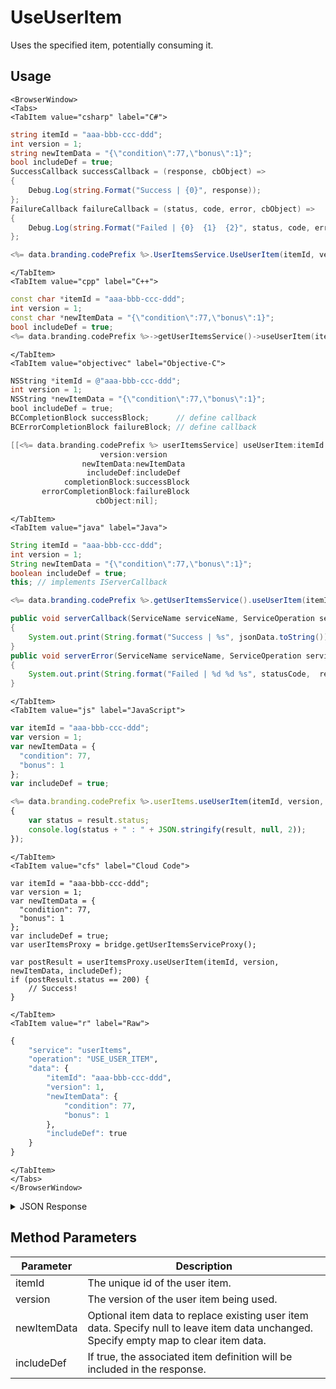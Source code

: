 # UseUserItem

Uses the specified item, potentially consuming it.

<PartialServop service_name="userItems" operation_name="USE_USER_ITEM" />

## Usage

```mdx-code-block
<BrowserWindow>
<Tabs>
<TabItem value="csharp" label="C#">
```

```csharp
string itemId = "aaa-bbb-ccc-ddd";
int version = 1;
string newItemData = "{\"condition\":77,\"bonus\":1}";
bool includeDef = true;
SuccessCallback successCallback = (response, cbObject) =>
{
    Debug.Log(string.Format("Success | {0}", response));
};
FailureCallback failureCallback = (status, code, error, cbObject) =>
{
    Debug.Log(string.Format("Failed | {0}  {1}  {2}", status, code, error));
};

<%= data.branding.codePrefix %>.UserItemsService.UseUserItem(itemId, version, newItemData, includeDef, successCallback, failureCallback);
```

```mdx-code-block
</TabItem>
<TabItem value="cpp" label="C++">
```

```cpp
const char *itemId = "aaa-bbb-ccc-ddd";
int version = 1;
const char *newItemData = "{\"condition\":77,\"bonus\":1}";
bool includeDef = true;
<%= data.branding.codePrefix %>->getUserItemsService()->useUserItem(itemId, version, newItemData, includeDef, this);
```

```mdx-code-block
</TabItem>
<TabItem value="objectivec" label="Objective-C">
```

```objectivec
NSString *itemId = @"aaa-bbb-ccc-ddd";
int version = 1;
NSString *newItemData = "{\"condition\":77,\"bonus\":1}";
bool includeDef = true;
BCCompletionBlock successBlock;      // define callback
BCErrorCompletionBlock failureBlock; // define callback

[[<%= data.branding.codePrefix %> userItemsService] useUserItem:itemId
                    version:version
                newItemData:newItemData
                 includeDef:includeDef
            completionBlock:successBlock
       errorCompletionBlock:failureBlock
                   cbObject:nil];
```

```mdx-code-block
</TabItem>
<TabItem value="java" label="Java">
```

```java
String itemId = "aaa-bbb-ccc-ddd";
int version = 1;
String newItemData = "{\"condition\":77,\"bonus\":1}";
boolean includeDef = true;
this; // implements IServerCallback

<%= data.branding.codePrefix %>.getUserItemsService().useUserItem(itemId, version, newItemData, includeDef, this);

public void serverCallback(ServiceName serviceName, ServiceOperation serviceOperation, JSONObject jsonData)
{
    System.out.print(String.format("Success | %s", jsonData.toString()));
}
public void serverError(ServiceName serviceName, ServiceOperation serviceOperation, int statusCode, int reasonCode, String jsonError)
{
    System.out.print(String.format("Failed | %d %d %s", statusCode,  reasonCode, jsonError.toString()));
}
```

```mdx-code-block
</TabItem>
<TabItem value="js" label="JavaScript">
```

```javascript
var itemId = "aaa-bbb-ccc-ddd";
var version = 1;
var newItemData = {
  "condition": 77,
  "bonus": 1
};
var includeDef = true;

<%= data.branding.codePrefix %>.userItems.useUserItem(itemId, version, newItemData, includeDef, result =>
{
    var status = result.status;
    console.log(status + " : " + JSON.stringify(result, null, 2));
});
```

```mdx-code-block
</TabItem>
<TabItem value="cfs" label="Cloud Code">
```

```cfscript
var itemId = "aaa-bbb-ccc-ddd";
var version = 1;
var newItemData = {
  "condition": 77,
  "bonus": 1
};
var includeDef = true;
var userItemsProxy = bridge.getUserItemsServiceProxy();

var postResult = userItemsProxy.useUserItem(itemId, version, newItemData, includeDef);
if (postResult.status == 200) {
    // Success!
}
```

```mdx-code-block
</TabItem>
<TabItem value="r" label="Raw">
```

```r
{
	"service": "userItems",
	"operation": "USE_USER_ITEM",
	"data": {
		"itemId": "aaa-bbb-ccc-ddd",
		"version": 1,
		"newItemData": {
			"condition": 77,
			"bonus": 1
		},
		"includeDef": true
	}
}
```

```mdx-code-block
</TabItem>
</Tabs>
</BrowserWindow>
```

<details>
<summary>JSON Response</summary>

```json
{
  "data": {
    "used": true,
    "statusEffects": {
      "activeStart": 1566851245914,
      "statusName": "boosted",
      "details": {},
      "activeUntil": 1567751245914
    },
    "item": {
      "itemId": "6ff179ce-6689-4fad-9d97-f94df35ea287",
      "defId": "boost_rapidfire",
      "quantity": 1,
      "usesLeft": null,
      "coolDownStart": -1,
      "recoveryStart": -1,
      "itemData": {
        "condition": 77,
        "bonus": 1
      },
      "giftedTo": null,
      "giftedFrom": null,
      "blockId": null,
      "createdAt": 1566851211540,
      "updatedAt": 1566851245917,
      "version": 2,
      "maxUses": null,
      "coolDownUntil": -1,
      "recoveryUntil": -1,
      "itemDef": {
        "defId": "boost_rapidfire",
        "name": "Rapid Fire",
        "desc": "Rapid fire for the next match.",
        "type": "ITEM",
        "category": "boost",
        "tags": null,
        "buyPrice": {
          "coins": 200
        },
        "sellPrice": {
          "coins": 400
        },
        "image": null,
        "resourceGroup": null,
        "resourceTag": null,
        "meta": {},
        "pState": "PUBLISHED",
        "publishedAt": 1566850042148,
        "stackable": false,
        "consumable": false,
        "uses": null,
        "coolDownSecs": 0,
        "recoverySecs": 0,
        "activatable": true,
        "statusName": "boosted",
        "activeSecs": 900000,
        "tradable": true,
        "blockchain": false,
        "blockchainDefId": null
      }
    }
  },
  "status": 200
}
```
</details>

## Method Parameters
Parameter | Description
--------- | -----------
itemId | The unique id of the user item. 
version | The version of the user item being used. 
newItemData | Optional item data to replace existing user item data. Specify null to leave item data unchanged. Specify empty map to clear item data. 
includeDef | If true, the associated item definition will be included in the response. 


